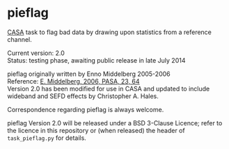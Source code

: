 pieflag
=======

[CASA](http://casa.nrao.edu/) task to flag bad data by drawing upon statistics from a reference channel.

Current version: 2.0  
Status: testing phase, awaiting public release in late July 2014

pieflag originally written by Enno Middelberg 2005-2006  
Reference: [E. Middelberg, 2006, PASA, 23, 64](http://arxiv.org/abs/astro-ph/0603216)  
Version 2.0 has been modified for use in CASA and updated to include wideband and SEFD effects by Christopher A. Hales.

Correspondence regarding pieflag is always welcome.

pieflag Version 2.0 will be released under a BSD 3-Clause Licence; refer to the licence in this repository or (when released) the header of ```task_pieflag.py``` for details.
